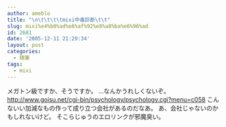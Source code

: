 ```yaml
---
author: ameblo
title: "\n\t\t\t\tmixi中毒診断\t\t"
slug: mixi%e4%b8%ad%e6%af%92%e8%a8%ba%e6%96%ad
id: 2681
date: '2005-12-11 21:29:34'
layout: post
categories:
  - 随筆
tags:
  - mixi
---
```


メガトン級ですか、そうですか。 …なんかうれしくないぞ。 http://www.goisu.net/cgi-bin/psychology/psychology.cgi?menu=c058 こんないい加減なもの作って成り立つ会社があるのだなあ。 あ、会社じゃないのかもしれないけど。 そこらじゅうのエロリンクが邪魔臭い。